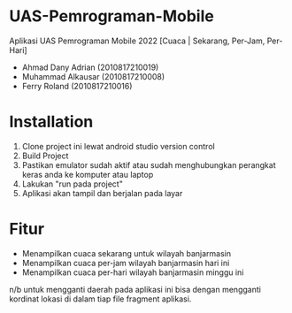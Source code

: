 # UAS-Pemrograman-Mobile

Aplikasi UAS Pemrograman Mobile 2022
[Cuaca | Sekarang, Per-Jam, Per-Hari]
- Ahmad Dany Adrian (2010817210019)
- Muhammad Alkausar (2010817210008)
- Ferry Roland (2010817210016)

# Installation
1. Clone project ini lewat android studio version control
2. Build Project
3. Pastikan emulator sudah aktif atau sudah menghubungkan perangkat keras anda ke komputer atau laptop
4. Lakukan "run pada project"
5. Aplikasi akan tampil dan berjalan pada layar

# Fitur
- Menampilkan cuaca sekarang untuk wilayah banjarmasin
- Menampilkan cuaca per-jam wilayah banjarmasin hari ini
- Menampilkan cuaca per-hari wilayah banjarmasin minggu ini

n/b untuk mengganti daerah pada aplikasi ini bisa dengan mengganti kordinat lokasi di dalam tiap file fragment aplikasi.

